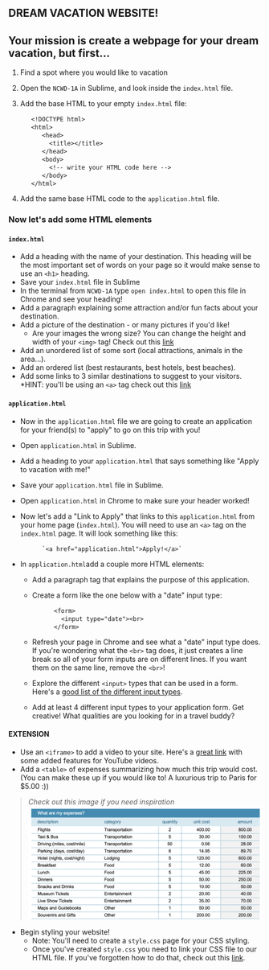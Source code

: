 ## DREAM VACATION WEBSITE!

## Your mission is create a webpage for your dream vacation, but first...
1. Find a spot where you would like to vacation 
1. Open the `NCWD-1A` in Sublime, and look inside the `index.html` file.
1. Add the base HTML to your empty `index.html` file:
        
          <!DOCTYPE html>     
          <html>
             <head>
               <title></title>
             </head>
             <body>
               <!-- write your HTML code here -->
             </body>
          </html>
        
1. Add the same base HTML code to the `application.html` file.

### Now let's add some HTML elements

#### `index.html`
* Add a heading with the name of your destination. This heading will be the most important set of words on your page so it would make sense to use an `<h1>` heading.
* Save your `index.html` file in Sublime
* In the terminal from `NCWD-1A` type `open index.html` to open this file in Chrome and see your heading!
* Add a paragraph explaining some attraction and/or fun facts about your destination. 
* Add a picture of the destination - or many pictures if you'd like! 
    * Are your images the wrong size? You can change the height and width of your `<img>` tag! Check out this [link](https://www.w3schools.com/tags/att_img_width.asp)
* Add an unordered list of some sort (local attractions, animals in the area...).
* Add an ordered list (best restaurants, best hotels, best beaches).
* Add some links to 3 similar destinations to suggest to your visitors. *HINT: you'll be using an `<a>` tag check out this [link](https://www.w3schools.com/html/html_links.asp)

#### `application.html`
* Now in the `application.html` file we are going to create an application for your friend(s) to "apply" to go on this trip with you!
* Open `application.html` in Sublime.
* Add a heading to your `application.html` that says something like "Apply to vacation with me!"
* Save your `application.html` file in Sublime.
* Open `application.html` in Chrome to make sure your header worked!
* Now let's add a "Link to Apply" that links to this `application.html` from your home page (`index.html`). You will need to use an `<a>` tag on the `index.html` page. It will look something like this: 
            
            `<a href="application.html">Apply!</a>`
            
* In `application.html`add a couple more HTML elements:
    * Add a paragraph tag that explains the purpose of this application.
    * Create a form like the one below with a "date" input type: 

                <form>
                  <input type="date"><br>
                </form>
                
    * Refresh your page in Chrome and see what a "date" input type does. If you're wondering what the `<br>` tag does, it just creates a line break so all of your form inputs are on different lines. If you want them on the same line, remove the `<br>`!
    * Explore the different `<input>` types that can be used in a form. Here's a [good list of the different input types](https://www.w3schools.com/html/html_form_input_types.asp).
    * Add at least 4 different input types to your application form. Get creative! What qualities are you looking for in a travel buddy?

 
#### EXTENSION

* Use an `<iframe>` to add a video to your site. Here's a [great link](https://www.w3schools.com/html/html_youtube.asp) with some added features for YouTube videos.
* Add a `<table>` of expenses summarizing how much this trip would cost. (You can make these up if you would like to! A luxurious trip to Paris for $5.00 :)) 
> *Check out this image if you need inspiration* ![table](/table-image.png) 
* Begin styling your website!
    * Note: You'll need to create a `style.css` page for your CSS styling.
    * Once you've created `style.css` you need to link your CSS file to our HTML file. If you've forgotten how to do that, check out this [link](https://teamtreehouse.com/community/htmlcss-linking).



